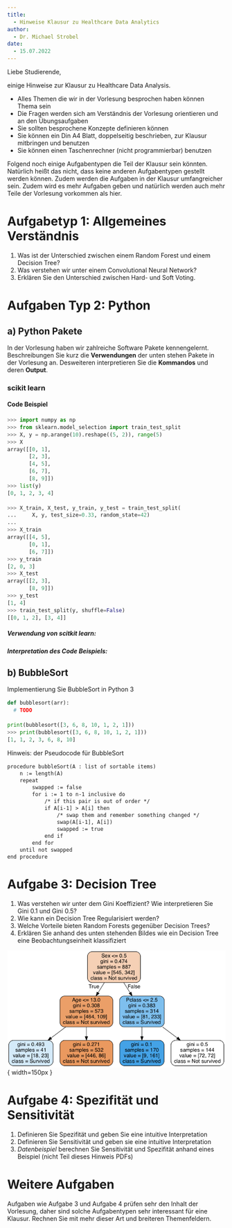 ```yaml
---
title:
  - Hinweise Klausur zu Healthcare Data Analytics
author:
  - Dr. Michael Strobel
date:
  - 15.07.2022
---
```


Liebe Studierende,

einige Hinweise zur Klausur zu Healthcare Data Analysis.

- Alles Themen die wir in der Vorlesung besprochen haben können Thema sein
- Die Fragen werden sich am Verständnis der Vorlesung orientieren und an den Übungsaufgaben
- Sie sollten besprochene Konzepte definieren können
- Sie können ein Din A4 Blatt, doppelseitig beschrieben, zur Klausur mitbringen und benutzen
- Sie können einen Taschenrechner (nicht programmierbar) benutzen

Folgend noch einige Aufgabentypen die Teil der Klausur sein könnten. Natürlich heißt das nicht, dass keine anderen Aufgabentypen gestellt werden können. Zudem werden die Aufgaben in der Klausur umfangreicher sein. Zudem wird es mehr Aufgaben geben und natürlich werden auch mehr Teile der Vorlesung vorkommen als hier.

# Aufgabetyp 1: Allgemeines Verständnis

1. Was ist der Unterschied zwischen einem Random Forest und einem Decision Tree?
2. Was verstehen wir unter einem Convolutional Neural Network?
3. Erklären Sie den Unterschied zwischen Hard- und Soft Voting.

# Aufgaben Typ 2: Python

## a) Python Pakete

In der Vorlesung haben wir zahlreiche Software Pakete kennengelernt. Beschreibungen Sie kurz die **Verwendungen** der unten stehen Pakete in der Vorlesung an. Desweiteren interpretieren Sie die **Kommandos** und deren **Output**.

### scikit learn

#### Code Beispiel

```python
>>> import numpy as np
>>> from sklearn.model_selection import train_test_split
>>> X, y = np.arange(10).reshape((5, 2)), range(5)
>>> X
array([[0, 1],
       [2, 3],
       [4, 5],
       [6, 7],
       [8, 9]])
>>> list(y)
[0, 1, 2, 3, 4]

>>> X_train, X_test, y_train, y_test = train_test_split(
...     X, y, test_size=0.33, random_state=42)
...
>>> X_train
array([[4, 5],
       [0, 1],
       [6, 7]])
>>> y_train
[2, 0, 3]
>>> X_test
array([[2, 3],
       [8, 9]])
>>> y_test
[1, 4]
>>> train_test_split(y, shuffle=False)
[[0, 1, 2], [3, 4]]
```

##### Verwendung von scitkit learn:

##### Interpretation des Code Beispiels:

## b) BubbleSort

Implementierung Sie BubbleSort in Python 3

```python
def bubblesort(arr):
  # TODO

print(bubblesort([3, 6, 8, 10, 1, 2, 1]))
>>> print(bubblesort([3, 6, 8, 10, 1, 2, 1]))
[1, 1, 2, 3, 6, 8, 10]
```

Hinweis: der Pseudocode für BubbleSort

```pseudocode
procedure bubbleSort(A : list of sortable items)
    n := length(A)
    repeat
        swapped := false
        for i := 1 to n-1 inclusive do
            /* if this pair is out of order */
            if A[i-1] > A[i] then
                /* swap them and remember something changed */
                swap(A[i-1], A[i])
                swapped := true
            end if
        end for
    until not swapped
end procedure
```

# Aufgabe 3: Decision Tree

1. Was verstehen wir unter dem Gini Koeffizient? Wie interpretieren Sie Gini 0.1 und Gini 0.5?
2. Wie kann ein Decision Tree Regularisiert werden?
3. Welche Vorteile bieten Random Forests gegenüber Decision Trees?
4. Erklären Sie anhand des unten stehenden Bildes wie ein Decision Tree eine Beobachtungseinheit klassifiziert

![](images/decision.png){ width=150px }

# Aufgabe 4: Spezifität und Sensitivität

1. Definieren Sie Spezifität und geben Sie eine intuitive Interpretation
2. Definieren Sie Sensitivität und geben sie eine intuitive Interpretation
3. _Datenbeispiel_ berechnen Sie Sensitivität und Spezifität anhand eines Beispiel (nicht Teil dieses Hinweis PDFs)

# Weitere Aufgaben

Aufgaben wie Aufgabe 3 und Aufgabe 4 prüfen sehr den Inhalt der Vorlesung, daher sind solche Aufgabentypen sehr interessant für eine Klausur. Rechnen Sie mit mehr dieser Art und breiteren Themenfeldern.
